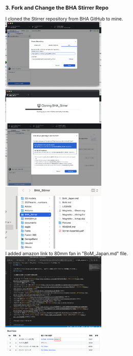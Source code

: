 ###  3. Fork and Change the BHA Stirrer Repo<br>
I cloned the Stirrer repository from BHA GitHub to mine.<br>
<img width="300" alt="img" src="github_1.png">
<img width="300" alt="img" src="github_2.png">
<img width="300" alt="img" src="github_3.png">
<img width="300" alt="img" src="github_4.png"><br>
I added amazon link to 80mm fan in "BoM_Japan.md" file.<br>
<img width="300" alt="img" src="gthub_5.png">
<img width="300" alt="img" src="github_6.png">